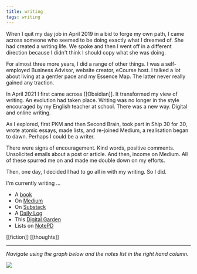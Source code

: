 ```yaml
---
title: writing
tags: writing
---
```


When I quit my day job in April 2019 in a bid to forge my own path, I came across someone who seemed to be doing exactly what I dreamed of. She had created a writing life. We spoke and then I went off in a different direction because I didn't think I should copy what she was doing.

For almost three more years, I did a range of other things. I was a self-employed Business Advisor, website creator, eCourse host. I talked a lot about living at a gentler pace and my Essence Map. The latter never really gained any traction.

In April 2021 I first came across [[Obsidian]]. It transformed my view of writing. An evolution had taken place. Writing was no longer in the style encouraged by my English teacher at school. There was a new way. Digital and online writing. 

As I explored, first PKM and then Second Brain, took part in Ship 30 for 30, wrote atomic essays, made lists, and re-joined Medium, a realisation began to dawn. Perhaps I could be a writer.

There were signs of encouragement. Kind words, positive comments. Unsolicited emails about a post or article. And then, income on Medium. All of these spurred me on and made me double down on my efforts.

Then, one day, I decided I had to go all in with my writing. So I did.

I'm currently writing ...

- A [book](https://nicolawrites.co.uk/contents)
- On [Medium](https://medium.com/@nicolafisherwriter)
- On [Substack](https://nicolafisherwriter.com)
- A [Daily Log](https://nicolafisherwriter.co.uk)
- This [Digital Garden](https://nicolawrites.co.uk)
- Lists on [NotePD](https://notepd.com/profile/nicolafisher)

[[fiction]]
[[thoughts]]

---

*Navigate using the graph below and the notes list in the right hand column.*

![](https://source.unsplash.com/NZNFY_g6ong/1900x1200)